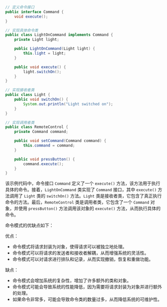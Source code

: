 ```java
// 定义命令接口
public interface Command {
    void execute();
}

// 实现具体命令类
public class LightOnCommand implements Command {
    private Light light;

    public LightOnCommand(Light light) {
        this.light = light;
    }

    public void execute() {
        light.switchOn();
    }
}

// 实现接收者类
public class Light {
    public void switchOn() {
        System.out.println("Light switched on");
    }
}

// 实现调用者类
public class RemoteControl {
    private Command command;

    public void setCommand(Command command) {
        this.command = command;
    }

    public void pressButton() {
        command.execute();
    }
}

```
该示例代码中，命令接口 `Command` 定义了一个 `execute()` 方法，该方法用于执行具体的命令。接着，`LightOnCommand` 类实现了 `Command` 接口，其中 `execute()` 方法调用了 `Light` 类的 `switchOn()` 方法。`Light` 类是接收者类，它包含了真正执行命令的方法。最后，`RemoteControl` 类是调用者类，它包含了一个 `Command` 对象，并使用 `pressButton()` 方法调用该对象的 `execute()` 方法，从而执行具体的命令。

命令模式的优缺点如下：

优点：

-   命令模式将请求封装为对象，使得请求可以被独立地处理。
-   命令模式可以将请求的发送者和接收者解耦，从而增强系统的灵活性。
-   命令模式可以对请求进行排队和记录，从而实现撤销，恢复和重做功能。

缺点：

-   命令模式会增加系统的复杂性，增加了许多额外的类和对象。
-   命令模式可能会导致系统的性能降低，因为需要将请求封装为对象并进行额外的处理。
-   如果命令非常多，可能会导致命令类的数量过多，从而降低系统的可维护性。